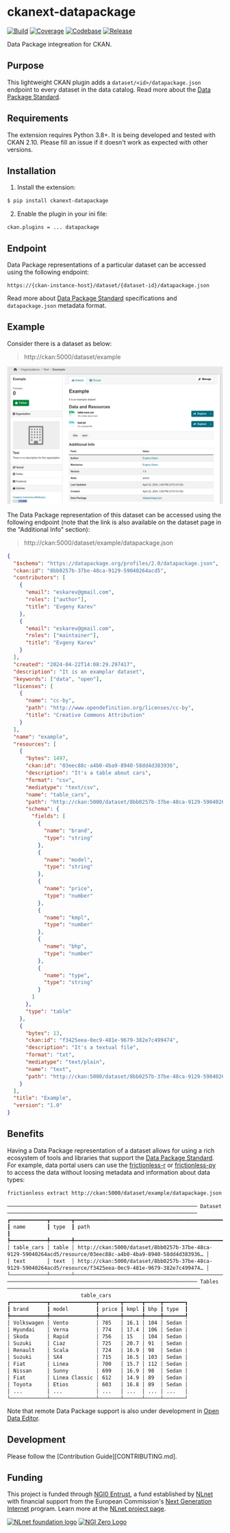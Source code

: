 # ckanext-datapackage

[![Build](https://img.shields.io/github/actions/workflow/status/frictionlessdata/ckanext-datapackage/general.yaml?branch=main)](https://github.com/frictionlessdata/ckanext-datapackage/actions)
[![Coverage](https://img.shields.io/codecov/c/github/frictionlessdata/ckanext-datapackage/main)](https://codecov.io/gh/frictionlessdata/ckanext-datapackage)
[![Codebase](https://img.shields.io/badge/codebase-github-brightgreen)](https://github.com/frictionlessdata/ckanext-datapackage)
[![Release](https://img.shields.io/pypi/v/ckanext-datapackage.svg)](https://pypi.python.org/pypi/ckanext-datapackage)

Data Package integreation for CKAN.

## Purpose

This lightweight CKAN plugin adds a `dataset/<id>/datapackage.json` endpoint to every dataset in the data catalog. Read more about the [Data Package Standard](https://datapackage.org/).

## Requirements

The extension requires Python 3.8+. It is being developed and tested with CKAN 2.10. Please fill an issue if it doesn't work as expected with other versions.

## Installation

1.  Install the extension:

```bash
$ pip install ckanext-datapackage
```

2.  Enable the plugin in your ini file:

```text
ckan.plugins = ... datapackage
```

## Endpoint

Data Package representations of a particular dataset can be accessed using the following endpoint:

```
https://{ckan-instance-host}/dataset/{dataset-id}/datapackage.json
```

Read more about [Data Package Standard](https://datapackage.org/) specifications and `datapackage.json` metadata format.

## Example

Consider there is a dataset as below:

> http://ckan:5000/dataset/example

![Dataset](assets/dataset.png)

The Data Package representation of this dataset can be accessed using the following endpoint (note that the link is also available on the dataset page in the "Additional Info" section):

> http://ckan:5000/dataset/example/datapackage.json

```json
{
  "$schema": "https://datapackage.org/profiles/2.0/datapackage.json",
  "ckan:id": "8bb0257b-37be-48ca-9129-59040264acd5",
  "contributors": [
    {
      "email": "eskarev@gmail.com",
      "roles": ["author"],
      "title": "Evgeny Karev"
    },
    {
      "email": "eskarev@gmail.com",
      "roles": ["maintainer"],
      "title": "Evgeny Karev"
    }
  ],
  "created": "2024-04-22T14:08:29.297417",
  "description": "It is an examplar dataset",
  "keywords": ["data", "open"],
  "licenses": [
    {
      "name": "cc-by",
      "path": "http://www.opendefinition.org/licenses/cc-by",
      "title": "Creative Commons Attribution"
    }
  ],
  "name": "example",
  "resources": [
    {
      "bytes": 1497,
      "ckan:id": "03eec88c-a4b0-4ba9-8940-58dd4d383936",
      "description": "It's a table about cars",
      "format": "csv",
      "mediatype": "text/csv",
      "name": "table_cars",
      "path": "http://ckan:5000/dataset/8bb0257b-37be-48ca-9129-59040264acd5/resource/03eec88c-a4b0-4ba9-8940-58dd4d383936/download/table-cars.csv",
      "schema": {
        "fields": [
          {
            "name": "brand",
            "type": "string"
          },
          {
            "name": "model",
            "type": "string"
          },
          {
            "name": "price",
            "type": "number"
          },
          {
            "name": "kmpl",
            "type": "number"
          },
          {
            "name": "bhp",
            "type": "number"
          },
          {
            "name": "type",
            "type": "string"
          }
        ]
      },
      "type": "table"
    },
    {
      "bytes": 13,
      "ckan:id": "f3425eea-0ec9-481e-9679-382e7c499474",
      "description": "It's a textual file",
      "format": "txt",
      "mediatype": "text/plain",
      "name": "text",
      "path": "http://ckan:5000/dataset/8bb0257b-37be-48ca-9129-59040264acd5/resource/f3425eea-0ec9-481e-9679-382e7c499474/download/text.txt"
    }
  ],
  "title": "Example",
  "version": "1.0"
}
```

## Benefits

Having a Data Package representation of a dataset allows for using a rich ecosystem of tools and libraries that support the [Data Package Standard](https://datapackage.org/). For example, data portal users can use the [frictionless-r](https://docs.ropensci.org/frictionless/) or [frictionless-py](https://framework.frictionlessdata.io/docs/console/overview.html) to access the data without loosing metadata and information about data types:

```bash
frictionless extract http://ckan:5000/dataset/example/datapackage.json
```

```text
────────────────────────────────────────────────────────────── Dataset ──────────────────────────────────────────────────────────────
┏━━━━━━━━━━━━┳━━━━━━━┳━━━━━━━━━━━━━━━━━━━━━━━━━━━━━━━━━━━━━━━━━━━━━━━━━━━━━━━━━━━━━━━━━━━━━━━━━━━━━━━━━━━━━━━━━━━━━━━━━━━━━━━━━━━━━━┓
┃ name       ┃ type  ┃ path                                                                                                         ┃
┡━━━━━━━━━━━━╇━━━━━━━╇━━━━━━━━━━━━━━━━━━━━━━━━━━━━━━━━━━━━━━━━━━━━━━━━━━━━━━━━━━━━━━━━━━━━━━━━━━━━━━━━━━━━━━━━━━━━━━━━━━━━━━━━━━━━━━┩
│ table_cars │ table │ http://ckan:5000/dataset/8bb0257b-37be-48ca-9129-59040264acd5/resource/03eec88c-a4b0-4ba9-8940-58dd4d383936… │
│ text       │ text  │ http://ckan:5000/dataset/8bb0257b-37be-48ca-9129-59040264acd5/resource/f3425eea-0ec9-481e-9679-382e7c499474… │
└────────────┴───────┴──────────────────────────────────────────────────────────────────────────────────────────────────────────────┘
────────────────────────────────────────────────────────────── Tables ───────────────────────────────────────────────────────────────
                        table_cars
┏━━━━━━━━━━━━┳━━━━━━━━━━━━━━━┳━━━━━━━┳━━━━━━┳━━━━━┳━━━━━━━┓
┃ brand      ┃ model         ┃ price ┃ kmpl ┃ bhp ┃ type  ┃
┡━━━━━━━━━━━━╇━━━━━━━━━━━━━━━╇━━━━━━━╇━━━━━━╇━━━━━╇━━━━━━━┩
│ Volkswagen │ Vento         │ 785   │ 16.1 │ 104 │ Sedan │
│ Hyundai    │ Verna         │ 774   │ 17.4 │ 106 │ Sedan │
│ Skoda      │ Rapid         │ 756   │ 15   │ 104 │ Sedan │
│ Suzuki     │ Ciaz          │ 725   │ 20.7 │ 91  │ Sedan │
│ Renault    │ Scala         │ 724   │ 16.9 │ 98  │ Sedan │
│ Suzuki     │ SX4           │ 715   │ 16.5 │ 103 │ Sedan │
│ Fiat       │ Linea         │ 700   │ 15.7 │ 112 │ Sedan │
│ Nissan     │ Sunny         │ 699   │ 16.9 │ 98  │ Sedan │
│ Fiat       │ Linea Classic │ 612   │ 14.9 │ 89  │ Sedan │
│ Toyota     │ Etios         │ 603   │ 16.8 │ 89  │ Sedan │
│ ...        │ ...           │ ...   │ ...  │ ... │ ...   │
└────────────┴───────────────┴───────┴──────┴─────┴───────┘
```

Note that remote Data Package support is also under development in [Open Data Editor](https://opendataeditor.okfn.org/).

## Development

Please follow the [Contribution Guide][CONTRIBUTING.md].

## Funding

This project is funded through [NGI0 Entrust](https://nlnet.nl/entrust), a fund established by [NLnet](https://nlnet.nl) with financial support from the European Commission's [Next Generation Internet](https://ngi.eu) program. Learn more at the [NLnet project page](https://nlnet.nl/project/FrictionlessStandards/).

[<img src="https://nlnet.nl/logo/banner.png" alt="NLnet foundation logo" width="20%" />](https://nlnet.nl)
[<img src="https://nlnet.nl/image/logos/NGI0_tag.svg" alt="NGI Zero Logo" width="20%" />](https://nlnet.nl/entrust)
